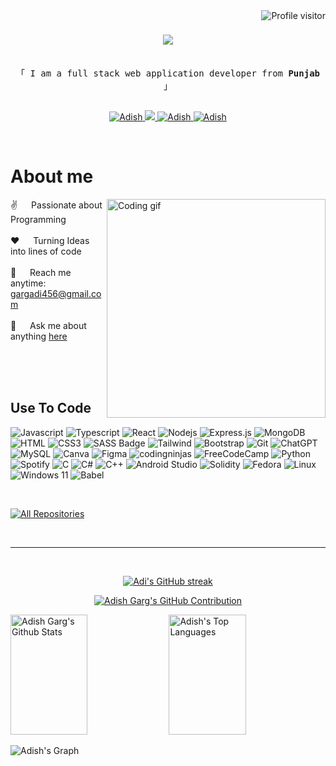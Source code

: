 <!--
<h2 align="center">   
  Welcome to Al Siam World!
  <img src="https://media.giphy.com/media/hvRJCLFzcasrR4ia7z/giphy.gif" width="28">
</h2>
-->      
        
<!--
<p align="center">   
  <a href="https://github.com/alsiam"><img src="https://readme-typing-svg.herokuapp.com/?lines=Self%20Taught%20Programmer;Front%20End%20Developer;1.5%2B%20years%20of%20coding%20experience;Always%20learning%20new%20things&center=true&width=380&height=45"></a>
</p>   
   
 -->

<a href="https://komarev.com/ghpvc/?username=adishgarg">    
  <img align="right" src="https://komarev.com/ghpvc/?username=adishgarg&label=Visitors&color=0e75b6&style=flat" alt="Profile visitor" />
</a>

<h1 align="center">
  <a href="https://git.io/typing-svg">
    <img src="https://readme-typing-svg.herokuapp.com/?lines=Hello,+There!+👋;This+is+Adish+Garg....;Nice+to+meet+you!&center=true&size=30">
  </a>
</h1>

<!-- 
<h3 align="center">
        <samp>&gt; Hey There!, I am
                <b><a target="_blank" href="">Adish Garg!</a></b>
        </samp>
</h3>
Intro  -->

<p align="center"> 
  <samp>
    <br>
    「 I am a full stack web application developer from <b>Punjab</b> 」
    <br>
    <br>
  </samp>
</p>

<p align="center">
 <a href="https://www.linkedin.com/in/adish-garg-887449250/" target="_blank">
  <img src="https://img.shields.io/badge/LinkedIn-0077B5?style=for-the-badge&logo=linkedin&logoColor=white" alt="Adish"/>
 </a>
 <a href="https://twitter.com/AdishGarg4" target="_blank">
  <img src="https://img.shields.io/badge/Twitter-1DA1F2?style=for-the-badge&logo=twitter&logoColor=white" />
 </a>
 <a href="https://instagram.com/diabolicaladi" target="_blank">
  <img src="https://img.shields.io/badge/Instagram-fe4164?style=for-the-badge&logo=instagram&logoColor=white" alt="Adish" />
 </a> 
 <a href="" target="_blank">
  <img src="https://img.shields.io/badge/Facebook-20BEFF?&style=for-the-badge&logo=facebook&logoColor=white" alt="Adish"  />
  </a> 
</p>
<br />

<!-- About Section -->
 # About me
 
<p>
 <img align="right" width="350" src="/assets/programmer.gif" alt="Coding gif" />
  
 ✌️ &emsp; Passionate about Programming <br/><br/>
 ❤️ &emsp; Turning Ideas into lines of code <br/><br/>
 📧 &emsp; Reach me anytime: gargadi456@gmail.com<br/><br/>
 💬 &emsp; Ask me about anything [here](https://github.com/adishgarg)

</p>

<br/>
<br/>
<br/>

## Use To Code

![Javascript](https://img.shields.io/badge/Javascript-F0DB4F?style=for-the-badge&labelColor=black&logo=javascript&logoColor=F0DB4F)
![Typescript](https://img.shields.io/badge/Typescript-007acc?style=for-the-badge&labelColor=black&logo=typescript&logoColor=007acc)
![React](https://img.shields.io/badge/-React-61DBFB?style=for-the-badge&labelColor=black&logo=react&logoColor=61DBFB)
![Nodejs](https://img.shields.io/badge/Nodejs-3C873A?style=for-the-badge&labelColor=black&logo=node.js&logoColor=3C873A)
![Express.js](https://img.shields.io/badge/Express.js-000000?style=for-the-badge&logo=express&logoColor=white)
![MongoDB](https://img.shields.io/badge/MongoDB-4EA94B?style=for-the-badge&logo=mongodb&logoColor=white)
![HTML](https://img.shields.io/badge/HTML5-E34F26?style=for-the-badge&logo=html5&logoColor=white)
![CSS3](https://img.shields.io/badge/CSS3-1572B6?style=for-the-badge&logo=css3&logoColor=white)
![SASS Badge](https://img.shields.io/badge/Sass-CC6699?style=for-the-badge&logo=sass&logoColor=white)
![Tailwind](https://img.shields.io/badge/Tailwind_CSS-092749?style=for-the-badge&logo=tailwindcss&logoColor=06B6D4&labelColor=000000)
![Bootstrap](https://img.shields.io/badge/Bootstrap-563D7C?style=for-the-badge&logo=bootstrap&logoColor=white)
![Git](https://img.shields.io/badge/Git-F05032?style=for-the-badge&logo=git&logoColor=white)
![ChatGPT](https://img.shields.io/badge/chatGPT-74aa9c?style=for-the-badge&logo=openai&logoColor=white)
![MySQL](https://img.shields.io/badge/mysql-%2300f.svg?style=for-the-badge&logo=mysql&logoColor=white)
![Canva](https://img.shields.io/badge/Canva-%2300C4CC.svg?style=for-the-badge&logo=Canva&logoColor=white)
![Figma](https://img.shields.io/badge/figma-%23F24E1E.svg?style=for-the-badge&logo=figma&logoColor=white)
![codingninjas](https://img.shields.io/badge/coding%20ninjas-DD6620?style=for-the-badge&logo=codingninjas&logoColor=white)
![FreeCodeCamp](https://img.shields.io/badge/Freecodecamp-%23123.svg?&style=for-the-badge&logo=freecodecamp&logoColor=green)
![Python](https://img.shields.io/badge/python-3670A0?style=for-the-badge&logo=python&logoColor=ffdd54)
![Spotify](https://img.shields.io/badge/Spotify-1ED760?style=for-the-badge&logo=spotify&logoColor=white)
![C](https://img.shields.io/badge/c-%2300599C.svg?style=for-the-badge&logo=c&logoColor=white)
![C#](https://img.shields.io/badge/c%23-%23239120.svg?style=for-the-badge&logo=csharp&logoColor=white)
![C++](https://img.shields.io/badge/c++-%2300599C.svg?style=for-the-badge&logo=c%2B%2B&logoColor=white)
![Android Studio](https://img.shields.io/badge/android%20studio-346ac1?style=for-the-badge&logo=android%20studio&logoColor=white)
![Solidity](https://img.shields.io/badge/Solidity-%23363636.svg?style=for-the-badge&logo=solidity&logoColor=white)
![Fedora](https://img.shields.io/badge/Fedora-294172?style=for-the-badge&logo=fedora&logoColor=white)
![Linux](https://img.shields.io/badge/Linux-FCC624?style=for-the-badge&logo=linux&logoColor=black)
![Windows 11](https://img.shields.io/badge/Windows%2011-%230079d5.svg?style=for-the-badge&logo=Windows%2011&logoColor=white)
![Babel](https://img.shields.io/badge/Babel-F9DC3e?style=for-the-badge&logo=babel&logoColor=black)

<br/>

<p align="left">
  <a href="https://github.com/adishgarg?tab=repositories" target="_blank"><img alt="All Repositories" title="All Repositories" src="https://img.shields.io/badge/-All%20Repos-2962FF?style=for-the-badge&logo=koding&logoColor=white"/></a>
</p>

<br/>
<hr/>
<br/>

<p align="center">
  <a href="https://github.com/adishgarg">
    <img src="https://github-readme-streak-stats.herokuapp.com/?user=adishgarg&theme=radical&border=7F3FBF&background=0D1117" alt="Adi's GitHub streak"/>
  </a>
</p>

<p align="center">
  <a href="https://github.com/adishgarg">
    <img src="https://github-profile-summary-cards.vercel.app/api/cards/profile-details?username=adishgarg&theme=radical" alt="Adish Garg's GitHub Contribution"/>

  </a>
</p>

<a> 
    <a href="https://github.com/adishgarg"><img alt="Adish Garg's Github Stats" src="https://denvercoder1-github-readme-stats.vercel.app/api?username=adishgarg&show_icons=true&count_private=true&theme=react&border_color=7F3FBF&bg_color=0D1117&title_color=F85D7F&icon_color=F8D866" height="192px" width="49.5%"/></a>
  <a href="https://github.com/adishgarg"><img alt="Adish's Top Languages" src="https://denvercoder1-github-readme-stats.vercel.app/api/top-langs/?username=adishgarg&langs_count=8&layout=compact&theme=react&border_color=7F3FBF&bg_color=0D1117&title_color=F85D7F&icon_color=F8D866" height="192px" width="49.5%"/></a>
  <br/>
</a>


![Adish's Graph](https://github-readme-activity-graph.vercel.app/graph?username=adishgarg&custom_title=Adish%20Garg's%20GitHub%20Activity%20Graph&bg_color=0D1117&color=7F3FBF&line=7F3FBF&point=7F3FBF&area_color=FFFFFF&title_color=FFFFFF&area=true)
